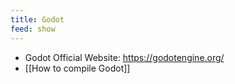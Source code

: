 ```yaml
---
title: Godot
feed: show
---
```


- Godot Official Website: <https://godotengine.org/>
- [[How to compile Godot]]
